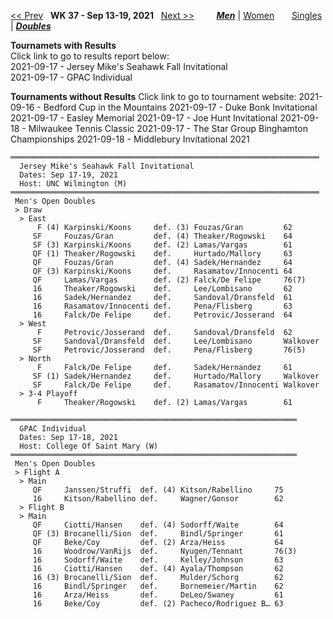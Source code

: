 [<< Prev](men_doubles_2136.md) &nbsp; **WK 37 - Sep 13-19, 2021** &nbsp; [Next >>](men_doubles_2138.md) &nbsp;&nbsp;&nbsp;&nbsp;&nbsp;&nbsp;&nbsp; [***Men***](./men_doubles_2137.md) &#124; [Women](./women_doubles_2137.md) &nbsp;&nbsp;&nbsp;&nbsp;&nbsp; [Singles](./men_singles_2137.md) &#124; [***Doubles***](./men_doubles_2137.md)

**Tournamets with Results**  
Click link to go to results report below:  
  2021-09-17 - Jersey Mike's Seahawk Fall Invitational  
  2021-09-17 - GPAC Individual  

**Tournaments without Results**
Click link to go to tournament website:
  2021-09-16 - Bedford Cup in the Mountains
  2021-09-17 - Duke Bonk Invitational
  2021-09-17 - Easley Memorial
  2021-09-17 - Joe Hunt Invitational
  2021-09-18 - Milwaukee Tennis Classic
  2021-09-17 - The Star Group Binghamton Championships
  2021-09-18 - Middlebury Invitational 2021

<a name="21-41355"></a>
~~~
═════════════════════════════════════════════════════════════════════
  Jersey Mike's Seahawk Fall Invitational
  Dates: Sep 17-19, 2021
  Host: UNC Wilmington (M)
═════════════════════════════════════════════════════════════════════
 Men's Open Doubles
 > Draw
  > East
      F (4) Karpinski/Koons     def. (3) Fouzas/Gran         62
     SF     Fouzas/Gran         def. (4) Theaker/Rogowski    64
     SF (3) Karpinski/Koons     def. (2) Lamas/Vargas        61
     QF (1) Theaker/Rogowski    def.     Hurtado/Mallory     63
     QF     Fouzas/Gran         def. (4) Sadek/Hernandez     64
     QF (3) Karpinski/Koons     def.     Rasamatov/Innocenti 64
     QF     Lamas/Vargas        def. (2) Falck/De Felipe     76(7)
     16     Theaker/Rogowski    def.     Lee/Lombisano       62
     16     Sadek/Hernandez     def.     Sandoval/Dransfeld  61
     16     Rasamatov/Innocenti def.     Pena/Flisberg       63
     16     Falck/De Felipe     def.     Petrovic/Josserand  64
  > West
      F     Petrovic/Josserand  def.     Sandoval/Dransfeld  62
     SF     Sandoval/Dransfeld  def.     Lee/Lombisano       Walkover
     SF     Petrovic/Josserand  def.     Pena/Flisberg       76(5)
  > North
      F     Falck/De Felipe     def.     Sadek/Hernandez     61
     SF (1) Sadek/Hernandez     def.     Hurtado/Mallory     Walkover
     SF     Falck/De Felipe     def.     Rasamatov/Innocenti Walkover
  > 3-4 Playoff
      F     Theaker/Rogowski    def. (2) Lamas/Vargas        61
~~~

<a name="21-76336"></a>
~~~
════════════════════════════════════════════════════════════════
  GPAC Individual
  Dates: Sep 17-18, 2021
  Host: College Of Saint Mary (W)
════════════════════════════════════════════════════════════════
 Men's Open Doubles
 > Flight A
  > Main
     QF     Janssen/Struffi  def. (4) Kitson/Rabellino     75
     16     Kitson/Rabellino def.     Wagner/Gonsor        62
  > Flight B
  > Main
     QF     Ciotti/Hansen    def. (4) Sodorff/Waite        64
     QF (3) Brocanelli/Sion  def.     Bindl/Springer       61
     QF     Beke/Coy         def. (2) Arza/Heiss           64
     16     Woodrow/VanRijs  def.     Nyugen/Tennant       76(3)
     16     Sodorff/Waite    def.     Kelley/Johnson       63
     16     Ciotti/Hansen    def. (4) Ayala/Thompson       62
     16 (3) Brocanelli/Sion  def.     Mulder/Schorg        62
     16     Bindl/Springer   def.     Bornemeier/Martin    62
     16     Arza/Heiss       def.     DeLeo/Swaney         61
     16     Beke/Coy         def. (2) Pacheco/Rodriguez B… 63
~~~